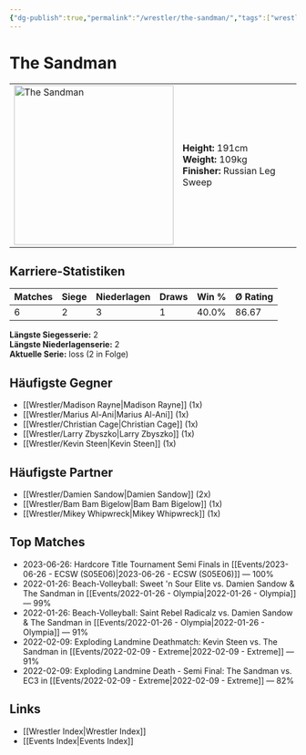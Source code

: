 ```yaml
---
{"dg-publish":true,"permalink":"/wrestler/the-sandman/","tags":["wrestler"],"noteIcon":"","created":"2025-08-11T09:33:21.434+02:00"}
---
```



# The Sandman

<table>
<tr>
<td><img src="The Sandman.png" width="280" alt="The Sandman"></td>
<td>
<b>Height:</b> 191cm<br>
<b>Weight:</b> 109kg<br>
<b>Finisher:</b> Russian Leg Sweep<br>
</td>
</tr>
</table>

## Karriere-Statistiken

| Matches | Siege | Niederlagen | Draws | Win % | Ø Rating |
|---------|-------|-------------|-------|-------|-----------|
| 6 | 2 | 3 | 1 | 40.0% | 86.67 |

**Längste Siegesserie:** 2<br>**Längste Niederlagenserie:** 2<br>**Aktuelle Serie:** loss (2 in Folge)


## Häufigste Gegner
- [[Wrestler/Madison Rayne\|Madison Rayne]] (1x)
- [[Wrestler/Marius Al-Ani\|Marius Al-Ani]] (1x)
- [[Wrestler/Christian Cage\|Christian Cage]] (1x)
- [[Wrestler/Larry Zbyszko\|Larry Zbyszko]] (1x)
- [[Wrestler/Kevin Steen\|Kevin Steen]] (1x)

## Häufigste Partner
- [[Wrestler/Damien Sandow\|Damien Sandow]] (2x)
- [[Wrestler/Bam Bam Bigelow\|Bam Bam Bigelow]] (1x)
- [[Wrestler/Mikey Whipwreck\|Mikey Whipwreck]] (1x)

## Top Matches
- 2023-06-26: Hardcore Title Tournament Semi Finals in [[Events/2023-06-26 - ECSW (S05E06)\|2023-06-26 - ECSW (S05E06)]] — 100%
- 2022-01-26: Beach-Volleyball: Sweet 'n Sour Elite vs. Damien Sandow & The Sandman in [[Events/2022-01-26 - Olympia\|2022-01-26 - Olympia]] — 99%
- 2022-01-26: Beach-Volleyball: Saint Rebel Radicalz vs. Damien Sandow & The Sandman in [[Events/2022-01-26 - Olympia\|2022-01-26 - Olympia]] — 91%
- 2022-02-09: Exploding Landmine Deathmatch: Kevin Steen vs. The Sandman in [[Events/2022-02-09 - Extreme\|2022-02-09 - Extreme]] — 91%
- 2022-02-09: Exploding Landmine Death - Semi Final: The Sandman vs. EC3 in [[Events/2022-02-09 - Extreme\|2022-02-09 - Extreme]] — 82%

## Links
- [[Wrestler Index\|Wrestler Index]]
- [[Events Index\|Events Index]]
